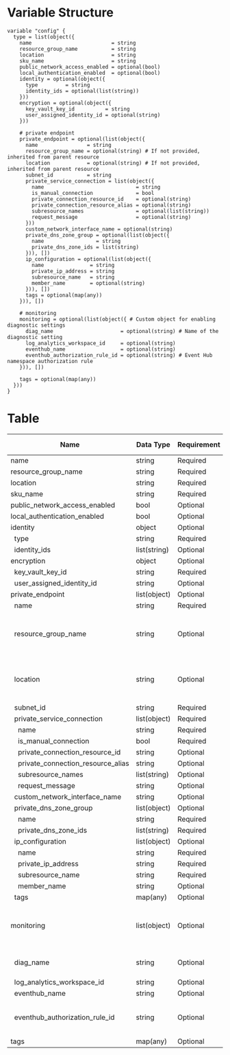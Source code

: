 # Variable Structure

```
variable "config" {
  type = list(object({
    name                          = string
    resource_group_name           = string
    location                      = string
    sku_name                      = string
    public_network_access_enabled = optional(bool)
    local_authentication_enabled  = optional(bool)
    identity = optional(object({
      type         = string
      identity_ids = optional(list(string))
    }))
    encryption = optional(object({
      key_vault_key_id          = string
      user_assigned_identity_id = optional(string)
    }))

    # private endpoint
    private_endpoint = optional(list(object({
      name                = string
      resource_group_name = optional(string) # If not provided, inherited from parent resource
      location            = optional(string) # If not provided, inherited from parent resource
      subnet_id           = string
      private_service_connection = list(object({
        name                              = string
        is_manual_connection              = bool
        private_connection_resource_id    = optional(string)
        private_connection_resource_alias = optional(string)
        subresource_names                 = optional(list(string))
        request_message                   = optional(string)
      }))
      custom_network_interface_name = optional(string)
      private_dns_zone_group = optional(list(object({
        name                 = string
        private_dns_zone_ids = list(string)
      })), [])
      ip_configuration = optional(list(object({
        name               = string
        private_ip_address = string
        subresource_name   = string
        member_name        = optional(string)
      })), [])
      tags = optional(map(any))
    })), [])

    # monitoring
    monitoring = optional(list(object({ # Custom object for enabling diagnostic settings
      diag_name                      = optional(string) # Name of the diagnostic setting
      log_analytics_workspace_id     = optional(string)
      eventhub_name                  = optional(string) 
      eventhub_authorization_rule_id = optional(string) # Event Hub namespace authorization rule
    })), [])

    tags = optional(map(any))
  }))
}
```

# Table
 

| Name                                                      | Data Type    | Requirement | Default Value | Comment                                         |
| --------------------------------------------------------- | ------------ | ----------- | ------------- | ----------------------------------------------- |
| name                                                      | string       | Required    |               |                                                 |
| resource_group_name                                       | string       | Required    |               |                                                 |
| location                                                  | string       | Required    |               |                                                 |
| sku_name                                                  | string       | Required    |               |                                                 |
| public_network_access_enabled                             | bool         | Optional    |               |                                                 |
| local_authentication_enabled                              | bool         | Optional    |               |                                                 |
| identity                                                  | object       | Optional    |               |                                                 |
| &nbsp;&nbsp;type                                          | string       | Required    |               |                                                 |
| &nbsp;&nbsp;identity_ids                                  | list(string) | Optional    |               |                                                 |
| encryption                                                | object       | Optional    |               |                                                 |
| &nbsp;&nbsp;key_vault_key_id                              | string       | Required    |               |                                                 |
| &nbsp;&nbsp;user_assigned_identity_id                     | string       | Optional    |               |                                                 |
| private_endpoint                                          | list(object) | Optional    | []            |                                                 |
| &nbsp;&nbsp;name                                          | string       | Required    |               |                                                 |
| &nbsp;&nbsp;resource_group_name                           | string       | Optional    |               | If not provided, inherited from parent resource |
| &nbsp;&nbsp;location                                      | string       | Optional    |               | If not provided, inherited from parent resource |
| &nbsp;&nbsp;subnet_id                                     | string       | Required    |               |                                                 |
| &nbsp;&nbsp;private_service_connection                    | list(object) | Required    |               |                                                 |
| &nbsp;&nbsp;&nbsp;&nbsp;name                              | string       | Required    |               |                                                 |
| &nbsp;&nbsp;&nbsp;&nbsp;is_manual_connection              | bool         | Required    |               |                                                 |
| &nbsp;&nbsp;&nbsp;&nbsp;private_connection_resource_id    | string       | Optional    |               |                                                 |
| &nbsp;&nbsp;&nbsp;&nbsp;private_connection_resource_alias | string       | Optional    |               |                                                 |
| &nbsp;&nbsp;&nbsp;&nbsp;subresource_names                 | list(string) | Optional    |               |                                                 |
| &nbsp;&nbsp;&nbsp;&nbsp;request_message                   | string       | Optional    |               |                                                 |
| &nbsp;&nbsp;custom_network_interface_name                 | string       | Optional    |               |                                                 |
| &nbsp;&nbsp;private_dns_zone_group                        | list(object) | Optional    | []            |                                                 |
| &nbsp;&nbsp;&nbsp;&nbsp;name                              | string       | Required    |               |                                                 |
| &nbsp;&nbsp;&nbsp;&nbsp;private_dns_zone_ids              | list(string) | Required    |               |                                                 |
| &nbsp;&nbsp;ip_configuration                              | list(object) | Optional    | []            |                                                 |
| &nbsp;&nbsp;&nbsp;&nbsp;name                              | string       | Required    |               |                                                 |
| &nbsp;&nbsp;&nbsp;&nbsp;private_ip_address                | string       | Required    |               |                                                 |
| &nbsp;&nbsp;&nbsp;&nbsp;subresource_name                  | string       | Required    |               |                                                 |
| &nbsp;&nbsp;&nbsp;&nbsp;member_name                       | string       | Optional    |               |                                                 |
| &nbsp;&nbsp;tags                                          | map(any)     | Optional    |               |                                                 |
| monitoring                                                | list(object) | Optional    | []            | Custom block for enabling diagnostic settings   |
| &nbsp;&nbsp;diag_name                                     | string       | Optional    |               | Name of the diagnostic setting                  |
| &nbsp;&nbsp;log_analytics_workspace_id                    | string       | Optional    |               |                                                 |
| &nbsp;&nbsp;eventhub_name                                 | string       | Optional    |               |                                                 |
| &nbsp;&nbsp;eventhub_authorization_rule_id                | string       | Optional    |               | Event Hub namespace authorization rule          |
| tags                                                      | map(any)     | Optional    |               |                                                 |

